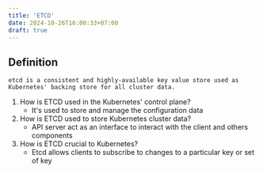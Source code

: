 ```yaml
---
title: 'ETCD'
date: 2024-10-26T16:00:33+07:00
draft: true
---
```


## Definition

```text
etcd is a consistent and highly-available key value store used as Kubernetes' backing store for all cluster data.
```

1. How is ETCD used in the Kubernetes' control plane?
   - It's used to store and manage the configuration data
2. How is ETCD used to store Kubernetes cluster data?
      - API server act as an interface to interact with the client and others components
3. How is ETCD crucial to Kubernetes?
   - Etcd allows clients to subscribe to changes to a particular key or set of key
